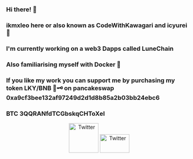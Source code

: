 ### Hi there! 🌌

### ikmxleo here or also known as CodeWithKawagari and icyurei 🧊
### I'm currently working on a web3 Dapps called LuneChain
### Also familiarising myself with Docker 🐳 
### If you like my work you can support me by purchasing my token LKY/BNB 🌙🗝️ on pancakeswap 0xa9cf3bee132af97249d2d1d8b85a2b03bb24ebc6 
### BTC 3QQRANfdTCGbskqCHToXeI 

<p align="center">
  <a href="https://www.youtube.com/channel/UCwcM6NM0XuU345burtlRF1Q" target="_blank"><img src="https://lunechain.com/youtube.png" width="80" height="80" alt="Twitter"></a>
  <a href="https://www.youtube.com/channel/UCwcM6NM0XuU345burtlRF1Q" target="_blank"><img src="https://lunechain.com/twitter.png" width="80" height="50" alt="Twitter"></a>
</p>

<!--
**4zer0day/4zer0day** is a ✨ _special_ ✨ repository because its `README.md` (this file) appears on your GitHub profile.

Here are some ideas to get you started:

- 🔭 I’m currently working on ...
- 🌱 I’m currently learning ...
- 👯 I’m looking to collaborate on ...
- 🤔 I’m looking for help with ...
- 💬 Ask me about ...
- 📫 How to reach me: ...
- 😄 Pronouns: ...
- ⚡ Fun fact: ...
-->
